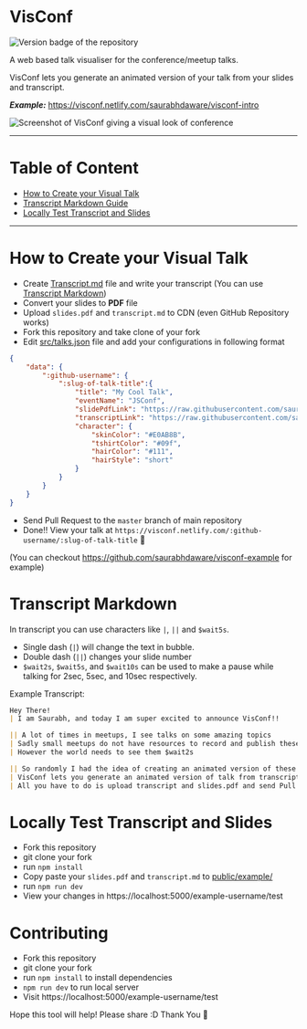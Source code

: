 # VisConf
![Version badge of the repository](https://img.shields.io/github/package-json/v/saurabhdaware/visconf?style=for-the-badge)

A web based talk visualiser for the conference/meetup talks. 

VisConf lets you generate an animated version of your talk from your slides and transcript.


***Example:*** https://visconf.netlify.com/saurabhdaware/visconf-intro

![Screenshot of VisConf giving a visual look of conference](screenshot.png)


---
# Table of Content
- [How to Create your Visual Talk](#how-to-create-your-visual-talk)
- [Transcript Markdown Guide](#transcript-markdown)
- [Locally Test Transcript and Slides](#locally-test-transcript-and-slides)

---

# How to Create your Visual Talk
- Create [Transcript.md](https://github.com/saurabhdaware/visconf-example/blob/master/Transcript.md) file and write your transcript (You can use [Transcript Markdown](#transcript-markdown)) 
- Convert your slides to **PDF** file
- Upload `slides.pdf` and `transcript.md` to CDN (even GitHub Repository works)
- Fork this repository and take clone of your fork
- Edit [src/talks.json](src/talks.json) file and add your configurations in following format
```json
{
    "data": {
        ":github-username": {
            ":slug-of-talk-title":{
                "title": "My Cool Talk",
                "eventName": "JSConf",
                "slidePdfLink": "https://raw.githubusercontent.com/saurabhdaware/visconf-example/master/slides.pdf", 
                "transcriptLink": "https://raw.githubusercontent.com/saurabhdaware/visconf-example/master/Transcript.md",
                "character": {
                    "skinColor": "#E0AB8B",
                    "tshirtColor": "#09f",
                    "hairColor": "#111",
                    "hairStyle": "short"
                }
            }
        }
    }
}
```
- Send Pull Request to the `master` branch of main repository
- Done!! View your talk at `https://visconf.netlify.com/:github-username/:slug-of-talk-title` 🎉

(You can checkout https://github.com/saurabhdaware/visconf-example for example)

# Transcript Markdown
In transcript you can use characters like `|`, `||` and `$wait5s`.

- Single dash (`|`) will change the text in bubble.
- Double dash (`||`) changes your slide number 
- `$wait2s`, `$wait5s`, and `$wait10s` can be used to make a pause while talking for 2sec, 5sec, and 10sec respectively.

Example Transcript:
```md
Hey There!
| I am Saurabh, and today I am super excited to announce VisConf!!

|| A lot of times in meetups, I see talks on some amazing topics
| Sadly small meetups do not have resources to record and publish these talks
| However the world needs to see them $wait2s

|| So randomly I had the idea of creating an animated version of these talks
| VisConf lets you generate an animated version of talk from transcript and slides
| All you have to do is upload transcript and slides.pdf and send Pull Request to main repository

```

# Locally Test Transcript and Slides

- Fork this repository
- git clone your fork
- run `npm install`
- Copy paste your `slides.pdf` and `transcript.md` to [public/example/](public/example/)
- run `npm run dev`
- View your changes in https://localhost:5000/example-username/test


# Contributing
- Fork this repository
- git clone your fork
- run `npm install` to install dependencies
- `npm run dev` to run local server
- Visit https://localhost:5000/example-username/test



Hope this tool will help! Please share :D Thank You 🌻
